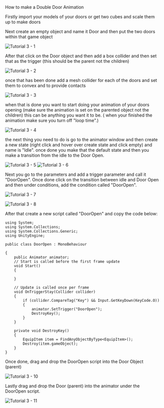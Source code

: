 How to make a Double Door Animation 

  

Firstly import your models of your doors or get two cubes and scale them up to make doors 

  

Next create an empty object and name it Door and then put the two doors within that game object 

  ![Tutorial 3 - 1](https://github.com/huckerE/University-work/assets/146854478/734cb20c-90ee-4bcd-8170-4fed1e697b17)



After that click on the Door object and then add a box collider and then set that as the trigger (this should be the parent not the children) 

  
![Tutorial 3 - 2](https://github.com/huckerE/University-work/assets/146854478/67702d81-7ea9-446c-9f21-bb862e1c3646)

  

once that has been done add a mesh collider for each of the doors and set them to convex and to provide contacts 

  ![Tutorial 3 - 3](https://github.com/huckerE/University-work/assets/146854478/c8377560-4ae3-47e8-be7b-b992353f7a0f)


when that is done you want to start doing your animation of your doors opening (make sure the animation is set on the parented object not the children) this can be anything you want it to be. ( when your finished the animation make sure you turn off "loop time".) 

  
![Tutorial 3 - 4](https://github.com/huckerE/University-work/assets/146854478/d9a89d54-bcb1-45a4-8b6d-e7cf7f872102)

  

the next thing you need to do is go to the animator window and then create a new state (right click and hover over create state and click empty) and name is "Idle". once done you make that the default state and then you make a transition from the idle to the Door Open. 

  ![Tutorial 3 - 5](https://github.com/huckerE/University-work/assets/146854478/6c761590-109b-4dce-94f9-a1b34bdc8129)
![Tutorial 3 - 6](https://github.com/huckerE/University-work/assets/146854478/7c23753d-fe61-48ed-8cc2-184ead4ffda3)


Next you go to the parameters and add a trigger parameter and call it "DoorOpen". Once done click on the transition between idle and Door Open and then under conditions, add the condition called "DoorOpen". 

  ![Tutorial 3 - 7](https://github.com/huckerE/University-work/assets/146854478/656609aa-bd17-4e27-9d5c-c4af921144e6)

![Tutorial 3 - 8](https://github.com/huckerE/University-work/assets/146854478/a911927c-67da-4421-aeae-04ca2b25af29)

  

After that create a new script called "DoorOpen" and copy the code below:
```
using System;
using System.Collections;
using System.Collections.Generic;
using UnityEngine;

public class DoorOpen : MonoBehaviour

{
    public Animator animator;
    // Start is called before the first frame update
    void Start()
    {
        
    }

    // Update is called once per frame
    void OnTriggerStay(Collider collider)
    {
        if (collider.CompareTag("Key") && Input.GetKeyDown(KeyCode.O))
        {
            animator.SetTrigger("DoorOpen");
            DestroyKey();
        }
    }

    private void DestroyKey()
    {
        EquipItem item = FindAnyObjectByType<EquipItem>();
        Destroy(item.gameObject);
    }
}
```

  

Once done, drag and drop the DoorOpen script into the Door Object (parent) 

  ![Tutorial 3 - 10](https://github.com/huckerE/University-work/assets/146854478/694573db-1041-4d95-8f47-f6d7ee07cf41)


Lastly drag and drop the Door (parent) into the animator under the DoorOpen script. 

  ![Tutorial 3 - 11](https://github.com/huckerE/University-work/assets/146854478/52c2d0d7-cafb-43b4-9963-42acf3dbac5a)


  

  
